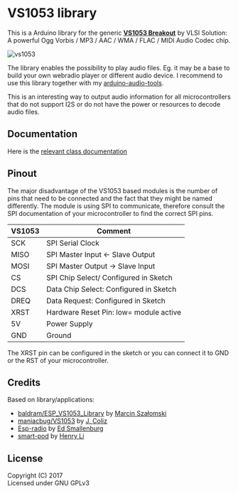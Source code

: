 # VS1053 library

This is a Arduino library for the generic **[VS1053 Breakout](http://www.vlsi.fi/en/products/VS1053Driver.html)** by VLSI Solution:
A powerful Ogg Vorbis / MP3 / AAC / WMA / FLAC / MIDI Audio Codec chip.<br/>

![vs1053](https://pschatzmann.github.io/arduino-vs1053/doc/vs1053.jpg)


The library enables the possibility to play audio files. Eg. it may be a base to build your own webradio player or different audio device. I recommend to use this library together with my [arduino-audio-tools](https://github.com/pschatzmann/arduino-audio-tools).

This is an interesting way to output audio information for all microcontrollers that do not support I2S or do not have the power or resources to decode audio files.

## Documentation

Here is the [relevant class documentation](https://pschatzmann.github.io/arduino-vs1053/doc/html/struct_v_s1053.html)

## Pinout

The major disadvantage of the VS1053 based modules is the number of pins that need to be connected and the fact that they might be named differently. The module is using SPI to communicate, therefore consult the SPI documentation of your microcontroller to find the correct SPI pins.


|  VS1053  |   Comment                                   |
|----------|---------------------------------------------|
| SCK      | SPI Serial Clock                            |
| MISO     | SPI Master Input ← Slave Output             |
| MOSI     | SPI Master Output → Slave Input             |
| CS       | SPI Chip Select/ Configured in Sketch       |
| DCS      | Data Chip Select: Configured in Sketch      |
| DREQ     | Data Request: Configured in Sketch          |
| XRST     | Hardware Reset Pin: low= module active      |
| 5V       | Power Supply                                |
| GND      | Ground                                      |

The XRST pin can be configured in the sketch or you can connect it to GND or the RST of your microcontroller.


## Credits

Based on library/applications:
* [baldram/ESP_VS1053_Library](https://github.com/baldram/ESP_VS1053_Library) by [Marcin Szałomski](https://github.com/baldram)
* [maniacbug/VS1053](https://github.com/maniacbug/VS1053) by [J. Coliz](https://github.com/maniacbug)
* [Esp-radio](https://github.com/Edzelf/Esp-radio) by [Ed Smallenburg](https://github.com/Edzelf)
* [smart-pod](https://github.com/MagicCube/smart-pod) by [Henry Li](https://github.com/MagicCube)

## License

Copyright (C) 2017<br/>
Licensed under GNU GPLv3
